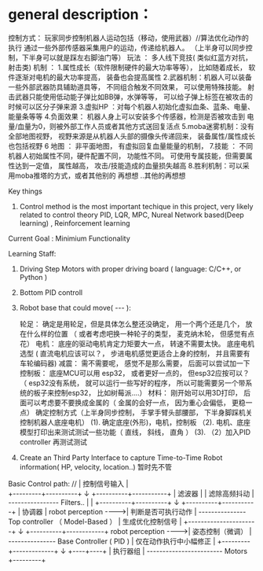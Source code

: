 
# general description：
  控制方式： 玩家同步控制机器人运动包括（移动，使用武器）//算法优化动作的执行 通过一些外部传感器采集用户的运动，传递给机器人。  （上半身可以同步控制，下半身可以就是踩左右脚油门等）
  玩法    ： 多人线下竞技( 类似红蓝方对抗， 射击类)
  机制    ： 
    1.属性成长（软件限制硬件的最大功率等等）， 比如随着成长， 软件逐渐对电机的最大功率提高， 装备也会提高属性
    2.武器机制：机器人可以装备一些外部武器防具辅助道具等， 不同组合触发不同效果， 可以使用特殊技能。 射击武器只能使用低动能子弹比如BB弹，水弹等等， 可以给子弹上标签在被攻击的时候可以区分子弹来源
    3.虚拟HP  ：对每个机器人初始化虚拟血条、蓝条、电量、能量条等等
    4.负面效果： 机器人身上可以安装多个传感器，检测是否被攻击到  电量/血量为0，则被外部工作人员或者其他方式送回复活点
    5.moba迷雾机制：没有全部地图视野， 视野来源是从机器人头部的摄像头传递回来， 装备属性/属性成长也包括视野
    6 地图  ： 非平面地图， 有虚拟回复血量能量的机制， 
    7.技能  ： 不同机器人初始属性不同，硬件配置不同， 功能性不同。 可使用专属技能，但需要属性达到一定值， 属性越高， 攻击/技能造成的血量损失越高
    8.胜利机制：可以采用moba推塔的方式，或者其他别的 再想想
    ..其他的再想想 

Key things
1. Control method is the most important techique in this project, very likely related to control theory PID, LQR, MPC, Nureal Network based(Deep learning) , Reinforcement learning


Current Goal : Minimium Functionality

Learning Staff:
1. Driving Step Motors with proper driving board ( language: C/C++, or Python )
2. Bottom PID controll


  1. Robot base that could move( --- ):
     
     轮足： 确定是用轮足，但是具体怎么整还没确定， 用一个两个还是几个， 放在什么样的位置 （ 或者考虑吧换一种轮子的类型， 麦克纳木轮， 但感觉有点花）
     电机： 底座的驱动电机肯定力矩要大一点， 转速不需要太快。 底座电机选型 ( 直流电机应该可以？， 步进电机感觉更适合上身的控制， 并且需要有车轮编码器)
     减震： 需不需要呢， 感觉不是那么需要， 后面可以尝试加一下
     控制板： 底座MCU可以用 esp32， 或者更好一点的， 但esp32应按可以？（ esp32没有系统， 就可以运行一些写好的程序， 所以可能需要另一个带系统的板子来控制esp32， 比如树莓派....）
     材料： 刚开始可以用3D打印， 后面可以考虑要不要换成金属的（ 金属的会好一点， 因为重心会偏低， 更稳一点）
     确定控制方式（上半身同步控制， 手掌手臂头部腰部， 下半身脚踩机关控制机器人底座电机）
     (1). 确定底座(外形)，电机，控制板
    （2). 电机、底座模型打印出来测试测试一些功能（ 直线， 斜线， 直角 ）
     (3). （2）加入PID controller 再测试测试

  2. Create an Third Party Interface to capture Time-to-Time Robot information( HP, velocity, location..)
      暂时先不管



Basic Control path:
//
         |   控制信号输入 |   
                         +---------+----------+
                                   ↓
                        +----------+-----------+
                        |        滤波器        |
                        |      滤除高频抖动     | ---------------- Filters.. 
                        |                      |
                        +----------+----------+
                                   ↓
                        +----------+-----------+
                        |        协调器         |
  robot perception ---->|  判断是否可执行动作    | --------------- Top controller （ Model-Based ）
                        |   生成优化控制信号     |
                        +----------------------+
                                   ↓
                        +----------+------------+
  robot perception ---->|     姿态控制（微调）    | --------------- Base Controller ( PID )
                        |   仅在动作执行中小幅修正 |
                        +---------+-------------+
                                 ↓
                            +----+----+
                            | 执行器组 |   ------------------------ Motors
                            +---------+




